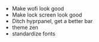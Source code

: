 - Make wofi look good
- Make lock screen look good
- Ditch hyprpanel, get a better bar
- theme zen
- standardize fonts
